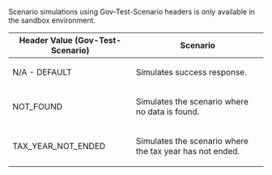 <p>Scenario simulations using Gov-Test-Scenario headers is only available in the sandbox environment.</p>
<table>
    <thead>
        <tr>
            <th>Header Value (Gov-Test-Scenario)</th>
            <th>Scenario</th>
        </tr>
    </thead>
    <tbody>
        <tr>
            <td><p>N/A - DEFAULT</p></td>
            <td><p>Simulates success response.</p></td>
        </tr>
        <tr>
            <td><p>NOT_FOUND</p></td>
            <td><p>Simulates the scenario where no data is found.</p></td>
        </tr>
        <tr>
            <td><p>TAX_YEAR_NOT_ENDED</p></td>
            <td><p>Simulates the scenario where the tax year has not ended.</p></td>
        </tr>
    </tbody>
</table>
